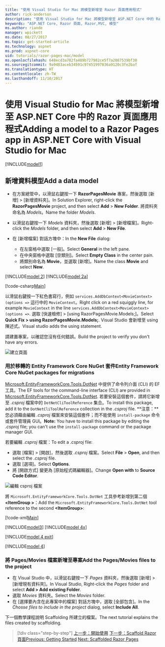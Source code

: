 ```yaml
---
title: "使用 Visual Studio for Mac 將模型新增至 Razor 頁面應用程式"
author: rick-anderson
description: "使用 Visual Studio for Mac 將模型新增至 ASP.NET Core 中的 Razor 頁面應用程式"
keywords: "ASP.NET Core, Razor 頁面, Razor,MVC, 模型"
ms.author: riande
manager: wpickett
ms.date: 08/27/2017
ms.topic: get-started-article
ms.technology: aspnet
ms.prod: aspnet-core
uid: tutorials/razor-pages-mac/model
ms.openlocfilehash: 648ecd3a782fa489b727982ce5f7a2087539bf38
ms.sourcegitcommit: 9a9483aceb34591c97451997036a9120c3fe2baf
ms.translationtype: HT
ms.contentlocale: zh-TW
ms.lasthandoff: 11/10/2017
---
```

# <a name="adding-a-model-to-a-razor-pages-app-in-aspnet-core-with-visual-studio-for-mac"></a><span data-ttu-id="b2e7c-104">使用 Visual Studio for Mac 將模型新增至 ASP.NET Core 中的 Razor 頁面應用程式</span><span class="sxs-lookup"><span data-stu-id="b2e7c-104">Adding a model to a Razor Pages app in ASP.NET Core with Visual Studio for Mac</span></span>

[!INCLUDE[model1](../../includes/RP/model1.md)]

## <a name="add-a-data-model"></a><span data-ttu-id="b2e7c-105">新增資料模型</span><span class="sxs-lookup"><span data-stu-id="b2e7c-105">Add a data model</span></span>

* <span data-ttu-id="b2e7c-106">在方案總管中，以滑鼠右鍵按一下 **RazorPagesMovie** 專案，然後選取 [新增] > [新增資料夾]。</span><span class="sxs-lookup"><span data-stu-id="b2e7c-106">In Solution Explorer, right-click the **RazorPagesMovie** project, and then select **Add** > **New Folder**.</span></span> <span data-ttu-id="b2e7c-107">將資料夾命名為 *Models*。</span><span class="sxs-lookup"><span data-stu-id="b2e7c-107">Name the folder *Models*.</span></span>
* <span data-ttu-id="b2e7c-108">以滑鼠右鍵按一下 *Models* 資料夾，然後選取 [新增] > [新增檔案]。</span><span class="sxs-lookup"><span data-stu-id="b2e7c-108">Right-click the *Models* folder, and then select **Add** > **New File**.</span></span>
* <span data-ttu-id="b2e7c-109">在 [新增檔案] 對話方塊中：</span><span class="sxs-lookup"><span data-stu-id="b2e7c-109">In the **New File** dialog:</span></span>

  * <span data-ttu-id="b2e7c-110">在左窗格中選取 [一般]。</span><span class="sxs-lookup"><span data-stu-id="b2e7c-110">Select **General** in the left pane.</span></span>
  * <span data-ttu-id="b2e7c-111">在中央窗格中選取 [空類別]。</span><span class="sxs-lookup"><span data-stu-id="b2e7c-111">Select **Empty Class** in the center pain.</span></span>
  * <span data-ttu-id="b2e7c-112">將類別命名為 **Movie**，並選取 [新增]。</span><span class="sxs-lookup"><span data-stu-id="b2e7c-112">Name the class **Movie** and select **New**.</span></span>

[!INCLUDE[model 2](../../includes/RP/model2.md)]
[!INCLUDE[model 2a](../../includes/RP/model2a.md)]

[!code-csharp[Main](../../tutorials/razor-pages/razor-pages-start/sample/RazorPagesMovie/Startup.cs?name=snippet_ConfigureServices2&highlight=3-6)]

<span data-ttu-id="b2e7c-113">以滑鼠右鍵按一下紅色書寫行，例如 `services.AddDbContext<MovieContext>(options =>` 這行中的 `MovieContext`。</span><span class="sxs-lookup"><span data-stu-id="b2e7c-113">Right click on a red squiggly line, for example `MovieContext` in the line `services.AddDbContext<MovieContext>(options =>`.</span></span> <span data-ttu-id="b2e7c-114">選取 [快速檢修] > [using RazorPagesMovie.Models;]。</span><span class="sxs-lookup"><span data-stu-id="b2e7c-114">Select **Quick Fix > using RazorPagesMovie.Models;**.</span></span> <span data-ttu-id="b2e7c-115">Visual Studio 會新增至 using 陳述式。</span><span class="sxs-lookup"><span data-stu-id="b2e7c-115">Visual studio adds the using statement.</span></span>

<span data-ttu-id="b2e7c-116">請建置專案，以確認您沒有任何錯誤。</span><span class="sxs-lookup"><span data-stu-id="b2e7c-116">Build the project to verify you don't have any errors.</span></span>

![建立頁面](model/red.png)

### <a name="entity-framework-core-nuget-packages-for-migrations"></a><span data-ttu-id="b2e7c-118">用於移轉的 Entity Framework Core NuGet 套件</span><span class="sxs-lookup"><span data-stu-id="b2e7c-118">Entity Framework Core NuGet packages for migrations</span></span>

<span data-ttu-id="b2e7c-119">[Microsoft.EntityFrameworkCore.Tools.DotNet](https://www.nuget.org/packages/Microsoft.EntityFrameworkCore.Tools.DotNet) 中提供了命令列介面 (CLI) 的 EF 工具。</span><span class="sxs-lookup"><span data-stu-id="b2e7c-119">The EF tools for the command-line interface (CLI) are provided in [Microsoft.EntityFrameworkCore.Tools.DotNet](https://www.nuget.org/packages/Microsoft.EntityFrameworkCore.Tools.DotNet).</span></span> <span data-ttu-id="b2e7c-120">若要安裝這個套件，請將它新增至 *.csproj* 檔案中的 `DotNetCliToolReference` 集合。</span><span class="sxs-lookup"><span data-stu-id="b2e7c-120">To install this package, add it to the `DotNetCliToolReference` collection in the *.csproj* file.</span></span> <span data-ttu-id="b2e7c-121">**注意：**您必須藉由編輯 *.csproj* 檔案來安裝這個套件；而不能使用 `install-package` 命令或套件管理員 GUI。</span><span class="sxs-lookup"><span data-stu-id="b2e7c-121">**Note:** You have to install this package by editing the *.csproj* file; you can't use the `install-package` command or the package manager GUI.</span></span>

<span data-ttu-id="b2e7c-122">若要編輯 *.csproj* 檔案：</span><span class="sxs-lookup"><span data-stu-id="b2e7c-122">To edit a *.csproj* file:</span></span>

* <span data-ttu-id="b2e7c-123">選取 [檔案] > [開啟]，然後選取 *.csproj* 檔案。</span><span class="sxs-lookup"><span data-stu-id="b2e7c-123">Select **File** > **Open**, and then select the *.csproj* file.</span></span>
* <span data-ttu-id="b2e7c-124">選取 [選項]。</span><span class="sxs-lookup"><span data-stu-id="b2e7c-124">Select **Options**.</span></span>
* <span data-ttu-id="b2e7c-125">將 [開啟方式] 變更為 [原始程式碼編輯器]。</span><span class="sxs-lookup"><span data-stu-id="b2e7c-125">Change **Open with** to **Source Code Editor**.</span></span>

![編輯 csproj 檔案](model/csproj.png)

<span data-ttu-id="b2e7c-127">將 `Microsoft.EntityFrameworkCore.Tools.DotNet` 工具參考新增到第二個 **\<ItemGroup >**：</span><span class="sxs-lookup"><span data-stu-id="b2e7c-127">Add the `Microsoft.EntityFrameworkCore.Tools.DotNet` tool reference to the second **\<ItemGroup>**:</span></span>

[!code-xml[Main](../../tutorials/razor-pages/razor-pages-start/snapshot_cli_sample/RazorPagesMovie/RazorPagesMovie.cli.csproj?range=12-16&highlight=4)]

[!INCLUDE[model3](../../includes/RP/model3.md)]
[!INCLUDE[model 4x](../../includes/RP/model4x.md)]

[!INCLUDE[model 4 exit](../../includes/RP/model4exit.md)]

[!INCLUDE[model 4](../../includes/RP/model4.md)]

### <a name="add-the-pagesmovies-files-to-the-project"></a><span data-ttu-id="b2e7c-128">將 Pages/Movies 檔案新增至專案</span><span class="sxs-lookup"><span data-stu-id="b2e7c-128">Add the Pages/Movies files to the project</span></span>

* <span data-ttu-id="b2e7c-129">在 Visual Studio 中，以滑鼠右鍵按一下 *Pages* 資料夾，然後選取 [新增] > [新增現有資料夾]。</span><span class="sxs-lookup"><span data-stu-id="b2e7c-129">In Visual Studio, Right-click the *Pages* folder and select **Add > Add existing Folder**.</span></span>
* <span data-ttu-id="b2e7c-130">選取 *Movies* 資料夾。</span><span class="sxs-lookup"><span data-stu-id="b2e7c-130">Select the *Movies* folder.</span></span>
* <span data-ttu-id="b2e7c-131">在 [選擇要內含在此專案中的檔案] 對話方塊中，選取 [全部包含]。</span><span class="sxs-lookup"><span data-stu-id="b2e7c-131">In the *Chosse files to include in the project* dialog, select **Include All**.</span></span>

<span data-ttu-id="b2e7c-132">下一個教學課程說明 Scaffolding 所建立的檔案。</span><span class="sxs-lookup"><span data-stu-id="b2e7c-132">The next tutorial explains the files created by scaffolding.</span></span>

>[!div class="step-by-step"]
<span data-ttu-id="b2e7c-133">[上一步：開始使用](xref:tutorials/razor-pages-mac/razor-pages-start)
[下一步：Scaffold Razor 頁面](xref:tutorials/razor-pages/page)</span><span class="sxs-lookup"><span data-stu-id="b2e7c-133">[Previous: Getting Started](xref:tutorials/razor-pages-mac/razor-pages-start)
[Next: Scaffolded Razor Pages](xref:tutorials/razor-pages/page)</span></span>
